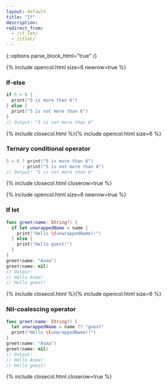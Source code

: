 ```yaml
---
layout: default
title: "If"
description: 
redirect_from: 
  - /if-let/
  - /iflet/
---
```

{::options parse_block_html="true" /}

{% include opencol.html size=6 newrow=true %}

### If-else

```swift
if 5 > 6 {
  print("5 is more than 6")
} else {
  print("5 is not more than 6")
}
// Output: "5 is not more than 6"
```

{% include closecol.html %}{% include opencol.html size=6 %}

### Ternary conditional operator

```swift
5 > 6 ? print("5 is more than 6")
      : print("5 is not more than 6")
// Output: "5 is not more than 6"
```

{% include closecol.html closerow=true %}

{% include opencol.html size=6 newrow=true %}

### If let

```swift
func greet(name: String?) {
  if let unwrappedName = name {
    print("Hello \(unwrappedName)!")
  } else {
    print("Hello guest!")
  }  
}
greet(name: "Asma")
greet(name: nil)
// Output: 
// Hello Asma!
// Hello guest!
```

{% include closecol.html %}{% include opencol.html size=6 %}

### Nil-coalescing operator

```swift
func greet(name: String?) {
  let unwrappedName = name ?? "guest"
  print("Hello \(unwrappedName)!")
}
greet(name: "Asma")
greet(name: nil)
// Output: 
// Hello Asma!
// Hello guest!
```

{% include closecol.html closerow=true %}
